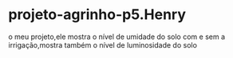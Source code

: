 # projeto-agrinho-p5.Henry
o meu projeto,ele mostra o nível de umidade do solo com e sem a irrigação,mostra também o nível de luminosidade do solo
